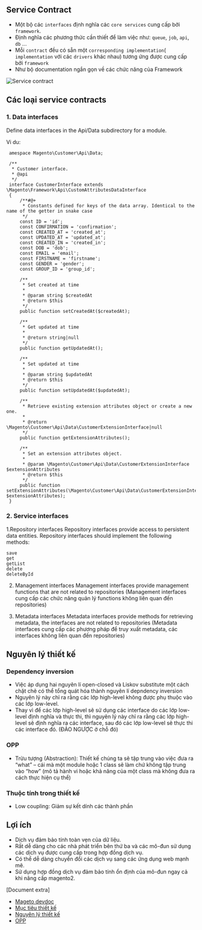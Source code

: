 ## Service Contract
- Một bộ các `interfaces` định nghĩa các `core services` cung cấp bởi `framework`.
- Định nghĩa các phương thức cần thiết để làm việc như: `queue`, `job`, `api`, `db` ... 
- Mỗi `contract` đều có sẵn một `corresponding implementation`( `implementation` với các `drivers` khác nhau) tương ứng được cung cấp bởi `framework`
- Như bộ documentation ngắn gọn về các chức năng của Framework

![Service contract](https://devdocs.magento.com/common/images/msc.jpg)

## Các loại service contracts 
### 1. Data interfaces
Define data interfaces in the Api/Data subdirectory for a module.

Vi du:
```
 amespace Magento\Customer\Api\Data;
  
 /**
  * Customer interface.
  * @api
  */
 interface CustomerInterface extends \Magento\Framework\Api\CustomAttributesDataInterface
 {
     /**#@+
      * Constants defined for keys of the data array. Identical to the name of the getter in snake case
      */
     const ID = 'id';
     const CONFIRMATION = 'confirmation';
     const CREATED_AT = 'created_at';
     const UPDATED_AT = 'updated_at';
     const CREATED_IN = 'created_in';
     const DOB = 'dob';
     const EMAIL = 'email';
     const FIRSTNAME = 'firstname';
     const GENDER = 'gender';
     const GROUP_ID = 'group_id';
   
     /**
      * Set created at time
      *
      * @param string $createdAt
      * @return $this
      */
     public function setCreatedAt($createdAt);
  
     /**
      * Get updated at time
      *
      * @return string|null
      */
     public function getUpdatedAt();
  
     /**
      * Set updated at time
      *
      * @param string $updatedAt
      * @return $this
      */
     public function setUpdatedAt($updatedAt);
  
     /**
      * Retrieve existing extension attributes object or create a new one.
      *
      * @return \Magento\Customer\Api\Data\CustomerExtensionInterface|null
      */
     public function getExtensionAttributes();
  
     /**
      * Set an extension attributes object.
      *
      * @param \Magento\Customer\Api\Data\CustomerExtensionInterface $extensionAttributes
      * @return $this
      */
     public function setExtensionAttributes(\Magento\Customer\Api\Data\CustomerExtensionInterface $extensionAttributes);
 }
```

### 2. Service interfaces
1.Repository interfaces
Repository interfaces provide access to persistent data entities.
Repository interfaces should implement the following methods:
```
save
get
getList
delete
deleteById
```

2. Management interfaces
Management interfaces provide management functions that are not related to repositories
(Management interfaces cung cấp các chức năng quản lý functions không liên quan đến repositories)

3. Metadata interfaces
Metadata interfaces provide methods for retrieving metadata, the interfaces are not related to repositories
(Metadata interfaces cung cấp các phương pháp để truy xuất metadata, các interfaces không liên quan đến repositories)

## Nguyên lý thiết kế 
### Dependency inversion
- Việc áp dụng hai nguyên lí open-closed và Liskov substitute một cách chặt chẽ có thể tổng quát hóa thành nguyên lí depndency inversion
- Nguyên lý này chỉ ra rằng các lớp high-level không được phụ thuộc vào các lớp low-level. 
- Thay vì để các lớp high-level sẽ sử dụng các interface do các lớp low-level định nghĩa và thực thi, thì nguyên lý này chỉ ra rằng các lớp high-level sẽ định nghĩa ra các interface, sau đó các lớp low-level sẽ thực thi các interface đó. (ĐẢO NGƯỢC ở chỗ đó)

### OPP
- Trừu tượng (Abstraction): Thiết kế chúng ta sẽ tập trung vào việc đưa ra “what” – cái mà một module hoặc 1 class sẽ làm chứ không tập trung vào “how” (mô tả hành vi hoặc khả năng của một class mà không đưa ra cách thực hiện cụ thể)  

### Thuộc tính trong thiết kế 
- Low coupling: Giảm sự kết dính các thành phần 

## Lợi ích 
- Dịch vụ đảm bảo tính toàn vẹn của dữ liệu.
- Rất dễ dàng cho các nhà phát triển bên thứ ba và các mô-đun sử dụng các dịch vụ được cung cấp trong hợp đồng dịch vụ.
- Có thể dễ dàng chuyển đổi các dịch vụ sang các ứng dụng web mạnh mẽ.
- Sử dụng hợp đồng dịch vụ đảm bảo tính ổn định của mô-đun ngay cả khi nâng cấp magento2.

[Document extra]
- [Mageto devdoc](https://devdocs.magento.com/guides/v2.4/extension-dev-guide/service-contracts/service-contracts.html)
- [Mục tiêu thiết kế](https://edwardthienhoang.wordpress.com/2018/01/08/low-coupling-and-high-cohesion/)
- [Nguyên lý thiết kế ](https://edwardthienhoang.wordpress.com/2013/11/09/cac-nguyen-ly-thiet-ke-huong-doi-tuong/)
- [OPP](https://github.com/FightLightDiamond/mg2-newbie/blob/develop/docs/dev/OPP.md)
